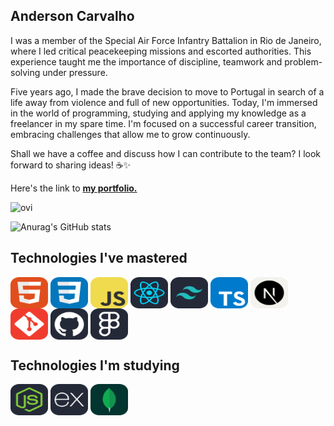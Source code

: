 

## Anderson Carvalho
I was a member of the Special Air Force Infantry Battalion in Rio de Janeiro, where I led critical peacekeeping missions and escorted authorities. This experience taught me the importance of discipline, teamwork and problem-solving under pressure.

Five years ago, I made the brave decision to move to Portugal in search of a life away from violence and full of new opportunities. Today, I'm immersed in the world of programming, studying and applying my knowledge as a freelancer in my spare time. I'm focused on a successful career transition, embracing challenges that allow me to grow continuously.

Shall we have a coffee and discuss how I can contribute to the team? I look forward to sharing ideas! ☕✨

Here's the link to <strong>[my portfolio.](https://www.andersoninn.dev/)</strong> </br>

<img src="https://github-readme-stats.vercel.app/api/top-langs?username=andersoninn&show_icons=true&locale=en&layout=compact&theme=chartreuse-dark" alt="ovi" />

![Anurag's GitHub stats](https://github-readme-stats.vercel.app/api?username=anuraghazra&show_icons=true&theme=dracula)

## Technologies I've mastered
<div style="display: inline_block">
    <img align="center" alt="HTML" height="50" width="60" src="https://github.com/tandpfun/skill-icons/blob/main/icons/HTML.svg">
    <img align="center" alt="CSS" height="50" width="60" src="https://github.com/tandpfun/skill-icons/blob/main/icons/CSS.svg">
    <img align="center" alt="Js" height="50" width="60" src="https://github.com/tandpfun/skill-icons/blob/main/icons/JavaScript.svg">
    <img align="center" alt="React" height="50" width="60" src="https://github.com/tandpfun/skill-icons/blob/main/icons/React-Dark.svg">
    <img align="center" alt="Tailwind" height="50" width="60" src="https://github.com/tandpfun/skill-icons/blob/main/icons/TailwindCSS-Dark.svg">
    <img align="center" alt="TypeScript" height="50" width="60" src="https://github.com/tandpfun/skill-icons/blob/main/icons/TypeScript.svg">
    <img align="center" alt="NextJS" height="50" width="60" src="https://github.com/tandpfun/skill-icons/blob/main/icons/NextJS-Light.svg"> 
    <img align="center" alt="Git" height="50" width="60" src="https://github.com/tandpfun/skill-icons/blob/main/icons/Git.svg">
    <img align="center" alt="Github" height="50" width="60" src="https://github.com/tandpfun/skill-icons/blob/main/icons/Github-Dark.svg">
    <img align="center" alt="Figma" height="50" width="60" src="https://github.com/tandpfun/skill-icons/blob/main/icons/Figma-Dark.svg">  
</div>

 ## Technologies I'm studying
 <div style="display: inline_block">
<img align="center" alt="HTML" height="50" width="60" src="https://github.com/tandpfun/skill-icons/blob/main/icons/NodeJS-Dark.svg">
<img align="center" alt="HTML" height="50" width="60" src="https://github.com/tandpfun/skill-icons/blob/main/icons/ExpressJS-Dark.svg">
<img align="center" alt="HTML" height="50" width="60" src="https://github.com/tandpfun/skill-icons/blob/main/icons/MongoDB.svg">
</div>



